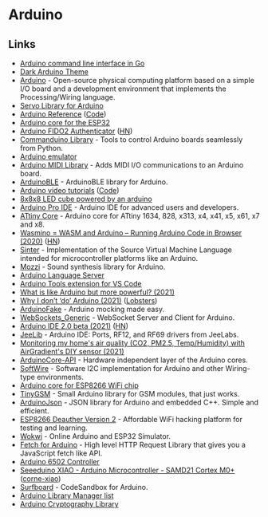 # Arduino

## Links

- [Arduino command line interface in Go](https://github.com/arduino/arduino-cli)
- [Dark Arduino Theme](https://github.com/jeffThompson/DarkArduinoTheme)
- [Arduino](https://github.com/arduino/Arduino) - Open-source physical computing platform based on a simple I/O board and a development environment that implements the Processing/Wiring language.
- [Servo Library for Arduino](https://github.com/arduino-libraries/Servo)
- [Arduino Reference](https://www.arduino.cc/reference/en/) ([Code](https://github.com/arduino/reference-en))
- [Arduino core for the ESP32](https://github.com/espressif/arduino-esp32)
- [Arduino FIDO2 Authenticator](https://en.ovcharov.me/2020/06/29/uru-card-arduino-fido2-authenticator/) ([HN](https://news.ycombinator.com/item?id=23676006))
- [Commanduino Library](https://github.com/croningp/commanduino) - Tools to control Arduino boards seamlessly from Python.
- [Arduino emulator](https://github.com/ghewgill/emulino)
- [Arduino MIDI Library](https://github.com/FortySevenEffects/arduino_midi_library) - Adds MIDI I/O communications to an Arduino board.
- [ArduinoBLE](https://github.com/arduino-libraries/ArduinoBLE) - ArduinoBLE library for Arduino.
- [Arduino video tutorials](https://arduino-tutorials.net/) ([Code](https://github.com/BasOnTech/Arduino-Beginners-EN))
- [8x8x8 LED cube powered by an arduino](https://github.com/itsharryle/LED_CUBE)
- [Arduino Pro IDE](https://github.com/arduino/arduino-pro-ide) - Arduino IDE for advanced users and developers.
- [ATtiny Core](https://github.com/SpenceKonde/ATTinyCore) - Arduino core for ATtiny 1634, 828, x313, x4, x41, x5, x61, x7 and x8.
- [Wasmino = WASM and Arduino – Running Arduino Code in Browser (2020)](https://blog.yifangu.com/2020/12/30/wasmino-wasm-arduino-running-arduino-code-in-browser/) ([HN](https://news.ycombinator.com/item?id=25581081))
- [Sinter](https://github.com/source-academy/sinter) - Implementation of the Source Virtual Machine Language intended for microcontroller platforms like an Arduino.
- [Mozzi](https://sensorium.github.io/Mozzi/) - Sound synthesis library for Arduino.
- [Arduino Language Server](https://github.com/arduino/arduino-language-server)
- [Arduino Tools extension for VS Code](https://github.com/arduino/vscode-arduino-tools)
- [What is like Arduino but more powerful? (2021)](https://www.reddit.com/r/embedded/comments/ly1pkl/what_is_like_arduino_but_more_powerful/)
- [Why I don’t ‘do’ Arduino (2021)](http://www.mattmillman.com/why-i-dont-do-arduino/) ([Lobsters](https://lobste.rs/s/x0jdod/why_i_don_t_do_arduino))
- [ArduinoFake](https://github.com/FabioBatSilva/ArduinoFake) - Arduino mocking made easy.
- [WebSockets_Generic](https://github.com/khoih-prog/WebSockets_Generic) - WebSocket Server and Client for Arduino.
- [Arduino IDE 2.0 beta (2021)](https://blog.arduino.cc/2021/03/01/announcing-the-arduino-ide-2-0-beta/) ([HN](https://news.ycombinator.com/item?id=27123410))
- [JeeLib](https://github.com/jeelabs/jeelib) - Arduino IDE: Ports, RF12, and RF69 drivers from JeeLabs.
- [Monitoring my home's air quality (CO2, PM2.5, Temp/Humidity) with AirGradient's DIY sensor (2021)](https://www.jeffgeerling.com/blog/2021/airgradient-diy-air-quality-monitor-co2-pm25)
- [ArduinoCore-API](https://github.com/arduino/ArduinoCore-API) - Hardware independent layer of the Arduino cores.
- [SoftWire](https://github.com/stevemarple/SoftWire) - Software I2C implementation for Arduino and other Wiring-type environments.
- [Arduino core for ESP8266 WiFi chip](https://github.com/esp8266/Arduino)
- [TinyGSM](https://github.com/vshymanskyy/TinyGSM) - Small Arduino library for GSM modules, that just works.
- [ArduinoJson](https://github.com/bblanchon/ArduinoJson) - JSON library for Arduino and embedded C++. Simple and efficient.
- [ESP8266 Deauther Version 2](https://github.com/SpacehuhnTech/esp8266_deauther) - Affordable WiFi hacking platform for testing and learning.
- [Wokwi](https://wokwi.com/) - Online Arduino and ESP32 Simulator.
- [Fetch for Arduino](https://github.com/instanceofMA/arduino-fetch) - High level HTTP Request Library that gives you a JavaScript fetch like API.
- [Arduino 6502 Controller](https://github.com/billziss-gh/arduino-6502ctl)
- [Seeeduino XIAO - Arduino Microcontroller - SAMD21 Cortex M0+](https://www.seeedstudio.com/Seeeduino-XIAO-Arduino-Microcontroller-SAMD21-Cortex-M0+-p-4426.html) ([corne-xiao](https://github.com/lehmanju/corne-xiao))
- [Surfboard](https://sfbd.is/) - CodeSandbox for Arduino.
- [Arduino Library Manager list](https://github.com/arduino/library-registry)
- [Arduino Cryptography Library](https://github.com/rweather/arduinolibs)